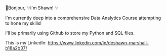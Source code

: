 👋Bonjour,  ✨I'm Shawn! ✨

  I'm currently deep into a comprehensive Data Analytics Course attempting to hone my skills!

  I'll be primarily using Github to store my Python and SQL files.

  This is my LinkedIn: https://www.linkedin.com/in/deshawn-marshall-b18a2b37/

